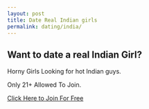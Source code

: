 ```yaml
---
layout: post
title: Date Real Indian girls
permalink: dating/india/
---
```

<div class="jumbotron">
  <h2>Want to date a real Indian Girl?</h2>
  <p> Horny Girls Looking for hot Indian guys.</p>
  <p> Only 21+ Allowed To Join.</p>
  <p><a class="btn btn-primary btn-lg" href="http://goo.gl/grxE7j" role="button"> Click Here to Join For Free </a></p>
  </center>
</div>


